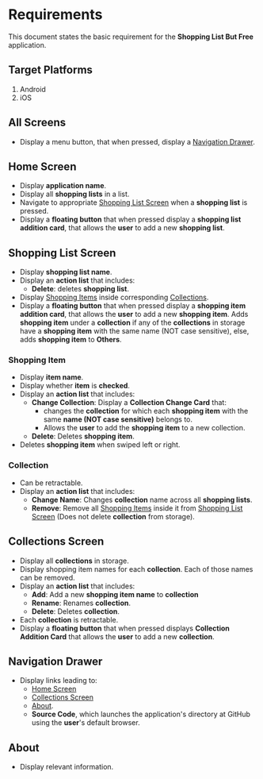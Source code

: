 # Requirements

This document states the basic requirement for the **Shopping List But Free** application.

## Target Platforms

1. Android
2. iOS

## All Screens

* Display a menu button, that when pressed, display a [Navigation Drawer](#navigation-drawer).

## Home Screen

* Display **application name**.
* Display all **shopping lists** in a list.
* Navigate to appropriate [Shopping List Screen](#shopping-list-screen) when a **shopping list** is pressed.
* Display a **floating button** that when pressed display a **shopping list addition card**, that allows the **user** to add a new **shopping list**.

## Shopping List Screen

* Display **shopping list name**.
* Display an **action list** that includes:
  * **Delete**: deletes **shopping list**.
* Display [Shopping Items](#shopping-item) inside corresponding [Collections](#collection).
* Display a **floating button** that when pressed display a **shopping item addition card**, that allows the **user** to add a new **shopping item**. Adds **shopping item** under a **collection** if any of the **collections** in storage have a **shopping item** with the same name (NOT case sensitive), else, adds **shopping item** to **Others**.

### Shopping Item

* Display **item name**.
* Display whether **item** is **checked**.
* Display an **action list** that includes:
  * **Change Collection**: Display a **Collection Change Card** that:
    * changes the **collection** for which each **shopping item** with the same **name (NOT case sensitive)** belongs to.
    * Allows the **user** to add the **shopping item** to a new collection.
  * **Delete**: Deletes **shopping item**.
* Deletes **shopping item** when swiped left or right.

### Collection

* Can be retractable.
* Display an **action list** that includes:
  * **Change Name**: Changes **collection** name across all **shopping lists**.
  * **Remove**: Remove all [Shopping Items](#shopping-item) inside it from [Shopping List Screen](#shopping-list-screen) (Does not delete **collection** from storage).

## Collections Screen

* Display all **collections** in storage.
* Display shopping item names for each **collection**. Each of those names can be removed.
* Display an **action list** that includes:
  * **Add**: Add a new **shopping item name** to **collection**
  * **Rename**: Renames **collection**.
  * **Delete**: Deletes **collection**.
* Each **collection** is retractable.
* Display a **floating button** that when pressed displays **Collection Addition Card** that allows the **user** to add a new **collection**.

## Navigation Drawer

* Display links leading to:
  * [Home Screen](#home-screen)
  * [Collections Screen](#collections-screen)
  * [About](#about).
  * **Source Code**, which launches the application's directory at GitHub using the **user**'s default browser.

## About

* Display relevant information.
